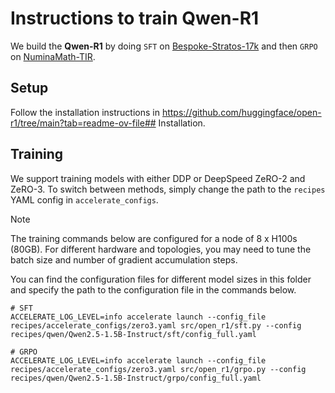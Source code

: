 # Instructions to train Qwen-R1

We build the **Qwen-R1** by doing `SFT` on [Bespoke-Stratos-17k](https://huggingface.co/datasets/bespokelabs/Bespoke-Stratos-17k) and then `GRPO` on [NuminaMath-TIR](https://huggingface.co/datasets/AI-MO/NuminaMath-TIR).

## Setup

Follow the installation instructions in https://github.com/huggingface/open-r1/tree/main?tab=readme-ov-file## Installation.

## Training

We support training models with either DDP or DeepSpeed ZeRO-2 and ZeRO-3. To switch between methods, simply change the path to the `recipes` YAML config in `accelerate_configs`.

> [!NOTE]
> The training commands below are configured for a node of 8 x H100s (80GB). For different hardware and topologies, you may need to tune the batch size and number of gradient accumulation steps.

You can find the configuration files for different model sizes in this folder and specify the path to the configuration file in the commands below.

```shell
# SFT
ACCELERATE_LOG_LEVEL=info accelerate launch --config_file recipes/accelerate_configs/zero3.yaml src/open_r1/sft.py --config recipes/qwen/Qwen2.5-1.5B-Instruct/sft/config_full.yaml

# GRPO
ACCELERATE_LOG_LEVEL=info accelerate launch --config_file recipes/accelerate_configs/zero3.yaml src/open_r1/grpo.py --config recipes/qwen/Qwen2.5-1.5B-Instruct/grpo/config_full.yaml
```
